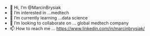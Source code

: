 - 👋 Hi, I’m @MarcinBrysiak
- 👀 I’m interested in ...medtech
- 🌱 I’m currently learning ...data science
- 💞️ I’m looking to collaborate on ... global medtech company
- 📫 How to reach me ... https://www.linkedin.com/in/marcinbrysiak/

<!---
MarcinBrysiak/MarcinBrysiak is a ✨ special ✨ repository because its `README.md` (this file) appears on your GitHub profile.
You can click the Preview link to take a look at your changes.
--->
